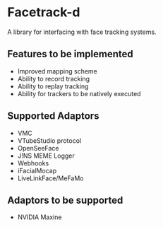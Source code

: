 # Facetrack-d

A library for interfacing with face tracking systems.

## Features to be implemented
 - Improved mapping scheme
 - Ability to record tracking
 - Ability to replay tracking
 - Ability for trackers to be natively executed

## Supported Adaptors
 - VMC
 - VTubeStudio protocol
 - OpenSeeFace
 - J!NS MEME Logger
 - Webhooks
 - iFacialMocap
 - LiveLinkFace/MeFaMo

## Adaptors to be supported
 - NVIDIA Maxine
